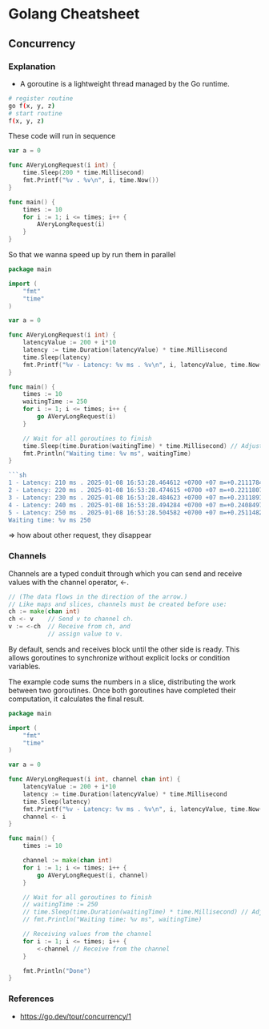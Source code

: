 # Golang Cheatsheet

## Concurrency

### Explanation

- A goroutine is a lightweight thread managed by the Go runtime.

```sh
# register routine
go f(x, y, z)
# start routine
f(x, y, z)
```

These code will run in sequence

```go
var a = 0

func AVeryLongRequest(i int) {
	time.Sleep(200 * time.Millisecond)
	fmt.Printf("%v . %v\n", i, time.Now())
}

func main() {
	times := 10
	for i := 1; i <= times; i++ {
		AVeryLongRequest(i)
	}
}
```

So that we wanna speed up by run them in parallel

````go
package main

import (
	"fmt"
	"time"
)

var a = 0

func AVeryLongRequest(i int) {
	latencyValue := 200 + i*10
	latency := time.Duration(latencyValue) * time.Millisecond
	time.Sleep(latency)
	fmt.Printf("%v - Latency: %v ms . %v\n", i, latencyValue, time.Now())
}

func main() {
	times := 10
	waitingTime := 250
	for i := 1; i <= times; i++ {
		go AVeryLongRequest(i)
	}

	// Wait for all goroutines to finish
	time.Sleep(time.Duration(waitingTime) * time.Millisecond) // Adjust the duration as needed
	fmt.Println("Waiting time: %v ms", waitingTime)
}

```sh
1 - Latency: 210 ms . 2025-01-08 16:53:28.464612 +0700 +07 m=+0.211178418
2 - Latency: 220 ms . 2025-01-08 16:53:28.474615 +0700 +07 m=+0.221180709
3 - Latency: 230 ms . 2025-01-08 16:53:28.484623 +0700 +07 m=+0.231189126
4 - Latency: 240 ms . 2025-01-08 16:53:28.494284 +0700 +07 m=+0.240849793
5 - Latency: 250 ms . 2025-01-08 16:53:28.504582 +0700 +07 m=+0.251148293
Waiting time: %v ms 250
````

=> how about other request, they disappear

### Channels

Channels are a typed conduit through which you can send and receive values with the channel operator, <-.

```go
// (The data flows in the direction of the arrow.)
// Like maps and slices, channels must be created before use:
ch := make(chan int)
ch <- v    // Send v to channel ch.
v := <-ch  // Receive from ch, and
           // assign value to v.

```

By default, sends and receives block until the other side is ready. This allows goroutines to synchronize without explicit locks or condition variables.

The example code sums the numbers in a slice, distributing the work between two goroutines. Once both goroutines have completed their computation, it calculates the final result.

```go
package main

import (
	"fmt"
	"time"
)

var a = 0

func AVeryLongRequest(i int, channel chan int) {
	latencyValue := 200 + i*10
	latency := time.Duration(latencyValue) * time.Millisecond
	time.Sleep(latency)
	fmt.Printf("%v - Latency: %v ms . %v\n", i, latencyValue, time.Now())
	channel <- i
}

func main() {
	times := 10

	channel := make(chan int)
	for i := 1; i <= times; i++ {
		go AVeryLongRequest(i, channel)
	}

	// Wait for all goroutines to finish
	// waitingTime := 250
	// time.Sleep(time.Duration(waitingTime) * time.Millisecond) // Adjust the duration as needed
	// fmt.Println("Waiting time: %v ms", waitingTime)

	// Receiving values from the channel
	for i := 1; i <= times; i++ {
		<-channel // Receive from the channel
	}

	fmt.Println("Done")
}

```

### References

- https://go.dev/tour/concurrency/1
